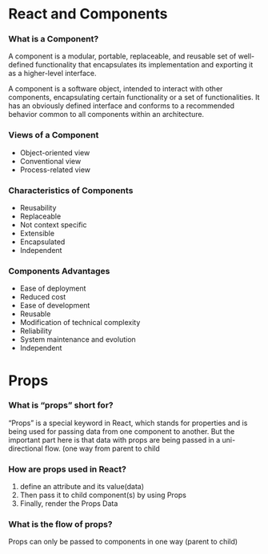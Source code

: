 # React and Components
### What is a Component?
A component is a modular, portable, replaceable, and reusable set of well-defined functionality that encapsulates its implementation and exporting it as a higher-level interface.

A component is a software object, intended to interact with other components, encapsulating certain functionality or a set of functionalities. It has an obviously defined interface and conforms to a recommended behavior common to all components within an architecture.

### Views of a Component
- Object-oriented view
- Conventional view
- Process-related view

### Characteristics of Components
- Reusability
- Replaceable
- Not context specific
- Extensible
- Encapsulated
- Independent

### Components Advantages
- Ease of deployment
- Reduced cost 
- Ease of development
- Reusable
- Modification of technical complexity
- Reliability
- System maintenance and evolution
- Independent

# Props
### What is “props” short for?
“Props” is a special keyword in React, which stands for properties and is being used for passing data from one component to another.
But the important part here is that data with props are being passed in a uni-directional flow. (one way from parent to child

### How are props used in React?
1. define an attribute and its value(data)
2. Then pass it to child component(s) by using Props
3. Finally, render the Props Data

### What is the flow of props?
Props can only be passed to components in one way (parent to child)
